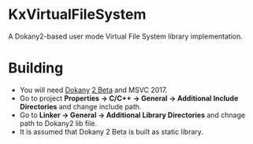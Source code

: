 # KxVirtualFileSystem
A Dokany2-based user mode Virtual File System library implementation.

# Building
- You will need [Dokany](https://github.com/dokan-dev/dokany) [2 Beta](https://github.com/dokan-dev/dokany/releases/tag/v2.0.0-BETA1) and MSVC 2017.
- Go to project **Properties -> C/C++ -> General -> Additional Include Directories** and change include path.
- Go to **Linker -> General -> Additional Library Directories** and chnage path to Dokany2 lib file.
- It is assumed that Dokany 2 Beta is built as static library.
